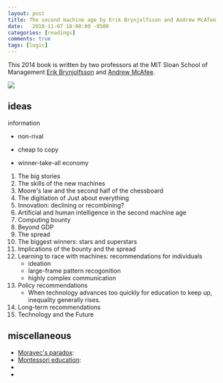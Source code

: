 ```yaml
---
layout: post
title: The second machine age by Erik Brynjolfsson and Andrew McAfee
date:   2018-11-07 18:00:00 -0500
categories: [readings]
comments: true
tags: [logic]
---
```


This 2014 book is written by two professors at the MIT Sloan School of Management 
[Erik Brynjolfsson](https://en.wikipedia.org/wiki/Erik_Brynjolfsson) 
and [Andrew McAfee](https://en.wikipedia.org/wiki/Andrew_McAfee).


<a target="_blank"  href="https://www.amazon.com/gp/product/0393350649/ref=as_li_tl?ie=UTF8&camp=1789&creative=9325&creativeASIN=0393350649&linkCode=as2&tag=nosarthur2016-20&linkId=051f2f6539ce2162821b808f8ceaf09c"><img border="0" src="//ws-na.amazon-adsystem.com/widgets/q?_encoding=UTF8&MarketPlace=US&ASIN=0393350649&ServiceVersion=20070822&ID=AsinImage&WS=1&Format=_SL250_&tag=nosarthur2016-20" ></a><img src="//ir-na.amazon-adsystem.com/e/ir?t=nosarthur2016-20&l=am2&o=1&a=0393350649" width="1" height="1" border="0" alt="" style="border:none !important; margin:0px !important;" />

## ideas


information
* non-rival
* cheap to copy 

* winner-take-all economy

1. The big stories
1. The skills of the new machines
1. Moore's law and the second half of the chessboard 
1. The digitiation of Just about everything
1. Innovation: declining or recombining?
1. Artificial and human intelligence in the second machine age
1. Computing bounty
1. Beyond GDP
1. The spread
10. The biggest winners: stars and superstars
1. Implications of the bounty and the spread
1. Learning to race with machines: recommendations for individuals
    * ideation
    * large-frame pattern recogonition
    * highly complex communication
1. Policy recommendations
    * When technology advances too quickly for education to keep up, inequality
      generally rises.
1. Long-term recommendations
1. Technology and the Future

## miscellaneous

* [Moravec's paradox](https://en.wikipedia.org/wiki/Moravec%27s_paradox):
* [Montessori education](https://en.wikipedia.org/wiki/Montessori_education): 
*
*

